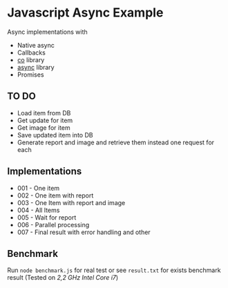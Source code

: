 Javascript Async Example
========================

Async implementations with

* Native async
* Callbacks
* [co](https://www.npmjs.com/package/co) library
* [async](https://www.npmjs.com/package/async) library
* Promises


TO DO
-----

* Load item from DB
* Get update for item
* Get image for item
* Save updated item into DB
* Generate report and image and retrieve them instead one request for each 

Implementations
---------------

* 001 - One item
* 002 - One item with report
* 003 - One Item with report and image
* 004 - All Items
* 005 - Wait for report
* 006 - Parallel processing
* 007 - Final result with error handling and other


Benchmark
---------

Run `node benchmark.js` for real test or see `result.txt` for exists benchmark result (Tested on *2,2 GHz Intel Core i7*)